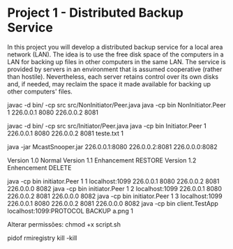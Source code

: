 # Project 1 - Distributed Backup Service

In this project you will develop a distributed backup service for a local area network (LAN). The idea is to use the free disk space of the computers in a LAN for backing up files in other computers in the same LAN. The service is provided by servers in an environment that is assumed cooperative (rather than hostile). Nevertheless, each server retains control over its own disks and, if needed, may reclaim the space it made available for backing up other computers' files.

javac -d bin/ -cp src src/NonInitiator/Peer.java
java -cp bin NonInitiator.Peer 1 226.0.0.1 8080 226.0.0.2 8081

javac -d bin/ -cp src src/Initiator/Peer.java
java -cp bin Initiator.Peer 1 226.0.0.1 8080 226.0.0.2 8081 teste.txt 1

java -jar McastSnooper.jar 226.0.0.1:8080 226.0.0.2:8081 226.0.0.0:8082


Version 1.0 Normal
Version 1.1 Enhancement RESTORE
Version 1.2 Enhencement DELETE

java -cp bin initiator.Peer 1 1 localhost:1099 226.0.0.1 8080 226.0.0.2 8081 226.0.0.0 8082
java -cp bin initiator.Peer 1 2 localhost:1099 226.0.0.1 8080 226.0.0.2 8081 226.0.0.0 8082
java -cp bin initiator.Peer 1 3 localhost:1099 226.0.0.1 8080 226.0.0.2 8081 226.0.0.0 8082
java -cp bin client.TestApp localhost:1099:PROTOCOL BACKUP a.png 1

Alterar permissões:
chmod +x script.sh

pidof rmiregistry
kill -kill <PID>